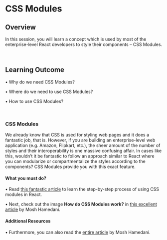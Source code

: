﻿# **CSS Modules**

## Overview

In this session, you will learn a concept which is used by most of the enterprise-level React developers to style their components – CSS Modules.

<br />

## Learning Outcome

•	Why do we need CSS Modules?

•	Where do we need to use CSS Modules?

•	How to use CSS Modules?

<br />

### CSS Modules

We already know that CSS is used for styling web pages and it does a fantastic job, that is. However, if you are building an enterprise-level web application (e.g. Amazon, Flipkart, etc.), the sheer amount of the number of styles and their interoperability is one massive confusing affair. In cases like this, wouldn’t it be fantastic to follow an approach similar to React where you can modularize or compartmentalize the styles according to the components? CSS Modules provide you with this exact feature.

#### What you must do?

•	Read [this fantastic article](https://blog.pusher.com/css-modules-react/) to learn the step-by-step process of using CSS modules in React.

•	Next, check out the image **How do CSS Modules work?** in [this excellent article](https://programmingwithmosh.com/react/css-modules-react/) by Mosh Hamedani.

#### Additional Resources

•	Furthermore, you can also read the [entire article](https://programmingwithmosh.com/react/css-modules-react/) by Mosh Hamedani.

<br />

